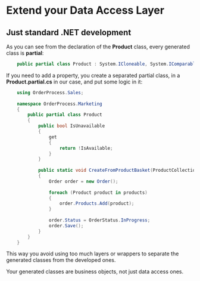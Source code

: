 # Extend your Data Access Layer

## Just standard .NET development

As you can see from the declaration of the **Product** class, every generated class is **partial**:

```csharp
    public partial class Product : System.ICloneable, System.IComparable
```

If you need to add a property, you create a separated partial class, in a **Product.partial.cs** in our case, and put some logic in it:

```csharp
    using OrderProcess.Sales;
    
    namespace OrderProcess.Marketing
    {
        public partial class Product
        {
            public bool IsUnavailable
            {
                get
                {
                    return !IsAvailable;
                }
            }
    
            public static void CreateFromProductBasket(ProductCollection products)
            {
                Order order = new Order();
    
                foreach (Product product in products)
                {
                    order.Products.Add(product);
                }
    
                order.Status = OrderStatus.InProgress;
                order.Save();
            }
        }
    }
```

This way you avoid using too much layers or wrappers to separate the generated classes from the developed ones.

Your generated classes are business objects, not just data access ones.
